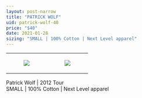 ```yaml
---
layout: post-narrow
title: "PATRICK WOLF"
uid: patrick-wolf-40
price: "$40"
date: 2021-01-28
sizing: "SMALL | 100% Cotton | Next Level apparel"
---
```




<table style="width:100%;"><tr><td style="vertical-align:top;">
      <figure class="tmblr-full" data-orig-height="2048" data-orig-width="1365" data-orig-src="https://concertshirts.netlify.app/shirts/0369/0369-01.jpg"><img src="https://64.media.tumblr.com/8203ae93dd33c6cdf7c65c472fba0a5f/227d993b36089e6c-73/s540x810/c9f183f430ea1a22dfa598328b397c82fccbca7e.jpg" data-orig-height="2048" data-orig-width="1365" data-orig-src="https://concertshirts.netlify.app/shirts/0369/0369-01.jpg"/></figure></td>
    <td style="vertical-align:top;">
      <figure class="tmblr-full" data-orig-height="2048" data-orig-width="1365" data-orig-src="https://concertshirts.netlify.app/shirts/0369/0369-02.jpg"><img src="https://64.media.tumblr.com/a0afed74e5a7751a1c5d20a8456473aa/227d993b36089e6c-91/s540x810/a761e6bc96e8e7cd209182d6f545b4d6ce4ad88b.jpg" data-orig-height="2048" data-orig-width="1365" data-orig-src="https://concertshirts.netlify.app/shirts/0369/0369-02.jpg"/></figure></td>
  </tr></table><p>
  Patrick Wolf | 2012 Tour<br/>SMALL | 100% Cotton | Next Level apparel
</p>
